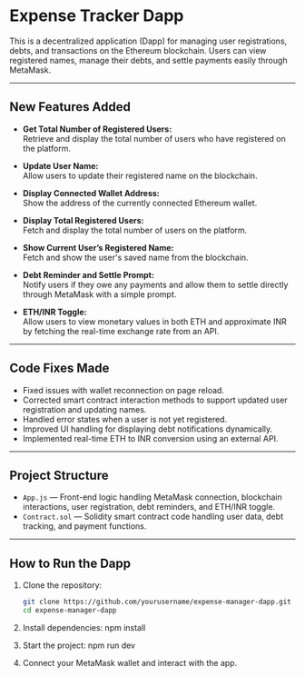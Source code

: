 # Expense Tracker Dapp

This is a decentralized application (Dapp) for managing user registrations, debts, and transactions on the Ethereum blockchain. Users can view registered names, manage their debts, and settle payments easily through MetaMask.

---

## New Features Added

- **Get Total Number of Registered Users:**  
  Retrieve and display the total number of users who have registered on the platform.

- **Update User Name:**  
  Allow users to update their registered name on the blockchain.

- **Display Connected Wallet Address:**  
  Show the address of the currently connected Ethereum wallet.

- **Display Total Registered Users:**  
  Fetch and display the total number of users on the platform.

- **Show Current User’s Registered Name:**  
  Fetch and show the user's saved name from the blockchain.

- **Debt Reminder and Settle Prompt:**  
  Notify users if they owe any payments and allow them to settle directly through MetaMask with a simple prompt.

- **ETH/INR Toggle:**  
  Allow users to view monetary values in both ETH and approximate INR by fetching the real-time exchange rate from an API.

---

## Code Fixes Made

- Fixed issues with wallet reconnection on page reload.
- Corrected smart contract interaction methods to support updated user registration and updating names.
- Handled error states when a user is not yet registered.
- Improved UI handling for displaying debt notifications dynamically.
- Implemented real-time ETH to INR conversion using an external API.

---

## Project Structure

- `App.js` — Front-end logic handling MetaMask connection, blockchain interactions, user registration, debt reminders, and ETH/INR toggle.
- `Contract.sol` — Solidity smart contract code handling user data, debt tracking, and payment functions.
---

## How to Run the Dapp

1. Clone the repository:
   ```bash
   git clone https://github.com/yourusername/expense-manager-dapp.git
   cd expense-manager-dapp

2. Install dependencies:
    npm install

3. Start the project:
    npm run dev
    
4. Connect your MetaMask wallet and interact with the app.